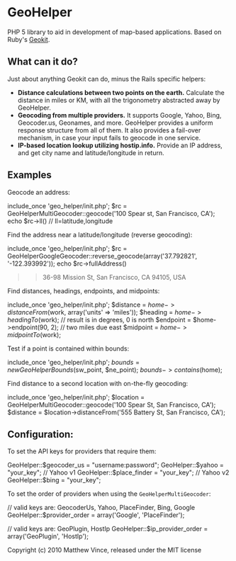 # GeoHelper

PHP 5 library to aid in development of map-based applications.  Based on Ruby's [Geokit](http://geokit.rubyforge.org/).

## What can it do?

Just about anything Geokit can do, minus the Rails specific helpers:

* **Distance calculations between two points on the earth.** Calculate the distance in miles or KM, with all the trigonometry abstracted away by GeoHelper.
* **Geocoding from multiple providers.** It supports Google, Yahoo, Bing, Geocoder.us, Geonames, and more. GeoHelper provides a uniform response structure from all of them. It also provides a fail-over mechanism, in case your input fails to geocode in one service.
* **IP-based location lookup utilizing hostip.info.** Provide an IP address, and get city name and latitude/longitude in return.

## Examples

Geocode an address:

   include_once 'geo_helper/init.php';
   $rc = GeoHelperMultiGeocoder::geocode('100 Spear st, San Francisco, CA');
   echo $rc->ll()  // ll=latitude,longitude

Find the address near a latitude/longitude (reverse geocoding):

   include_once 'geo_helper/init.php';
   $rc = GeoHelperGoogleGeocoder::reverse_geocode(array('37.792821', '-122.393992'));
   echo $rc->fullAddress()
   >> 36-98 Mission St, San Francisco, CA 94105, USA

Find distances, headings, endpoints, and midpoints:

   include_once 'geo_helper/init.php';
   $distance = $home->distanceFrom($work, array('units' => 'miles'));
   $heading = $home->headingTo($work); // result is in degrees, 0 is north
   $endpoint = $home->endpoint(90, 2); // two miles due east
   $midpoint = $home->midpointTo($work);

Test if a point is contained within bounds:

   include_once 'geo_helper/init.php';
   $bounds = new GeoHelperBounds($sw_point, $ne_point);
   $bounds->contains($home);

Find distance to a second location with on-the-fly geocoding:

   include_once 'geo_helper/init.php';
   $location = GeoHelperMultiGeocoder::geocode('100 Spear St, San Francisco, CA');
   $distance = $location->distanceFrom('555 Battery St, San Francisco, CA');
   

## Configuration:

To set the API keys for providers that require them:

   GeoHelper::$geocoder_us = "username:password";
   GeoHelper::$yahoo = "your_key";  // Yahoo v1
   GeoHelper::$place_finder = "your_key";  // Yahoo v2
   GeoHelper::$bing = "your_key";
   
To set the order of providers when using the `GeoHelperMultiGeocoder`:

   // valid keys are: GeocoderUs, Yahoo, PlaceFinder, Bing, Google 
   GeoHelper::$provider_order = array('Google', 'PlaceFinder');
   
   // valid keys are: GeoPlugin, HostIp
   GeoHelper::$ip_provider_order = array('GeoPlugin', 'HostIp');


Copyright (c) 2010 Matthew Vince, released under the MIT license